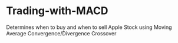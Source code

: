 # Trading-with-MACD
Determines when to buy and when to sell Apple Stock using Moving Average Convergence/Divergence Crossover
